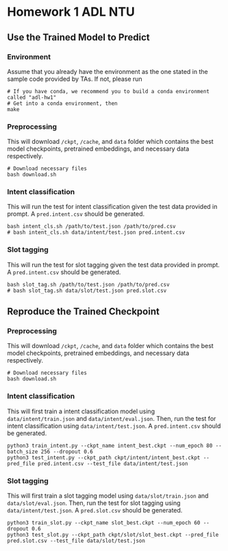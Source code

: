 # Homework 1 ADL NTU

## Use the Trained Model to Predict
### Environment
Assume that you already have the environment as the one stated in the sample code provided by TAs.
If not, please run
```shell
# If you have conda, we recommend you to build a conda environment called "adl-hw1"
# Get into a conda environment, then
make
```


### Preprocessing
This will download `/ckpt`, `/cache`, and `data` folder which contains the best model checkpoints, pretrained embeddings, and necessary data respectively. 
```shell
# Download necessary files
bash download.sh
```

### Intent classification
This will run the test for intent classification given the test data provided in prompt. A `pred.intent.csv` should be generated.
```shell
bash intent_cls.sh /path/to/test.json /path/to/pred.csv
# bash intent_cls.sh data/intent/test.json pred.intent.csv
```

### Slot tagging
This will run the test for slot tagging given the test data provided in prompt. A `pred.intent.csv` should be generated.
```shell
bash slot_tag.sh /path/to/test.json /path/to/pred.csv
# bash slot_tag.sh data/slot/test.json pred.slot.csv
```

## Reproduce the Trained Checkpoint
### Preprocessing
This will download `/ckpt`, `/cache`, and `data` folder which contains the best model checkpoints, pretrained embeddings, and necessary data respectively. 
```shell
# Download necessary files
bash download.sh
```

### Intent classification
This will first train a intent classification model using `data/intent/train.json` and `data/intent/eval.json`.
Then, run the test for intent classification using `data/intent/test.json`. A `pred.intent.csv` should be generated.
```shell
python3 train_intent.py --ckpt_name intent_best.ckpt --num_epoch 80 --batch_size 256 --dropout 0.6
python3 test_intent.py --ckpt_path ckpt/intent/intent_best.ckpt --pred_file pred.intent.csv --test_file data/intent/test.json 
```

### Slot tagging
This will first train a slot tagging model using `data/slot/train.json` and `data/slot/eval.json`.
Then, run the test for slot tagging using `data/intent/test.json`. A `pred.slot.csv` should be generated.
```shell
python3 train_slot.py --ckpt_name slot_best.ckpt --num_epoch 60 --dropout 0.6
python3 test_slot.py --ckpt_path ckpt/slot/slot_best.ckpt --pred_file pred.slot.csv --test_file data/slot/test.json 
```
